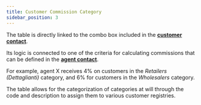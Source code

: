 ```yaml
---
title: Customer Commission Category 
sidebar_position: 3
---
```


The table is directly linked to the combo box included in the [**customer contact**](/docs/erp-home/registers/contacts/create-new-contact/accounting-data/customer-vendors-data/finance).

Its logic is connected to one of the criteria for calculating commissions that can be defined in the [**agent contact**](/docs/erp-home/registers/contacts/create-new-contact/accounting-data/agent-registry/direct-commissions).

For example, agent X receives 4% on customers in the *Retailers (Dettaglianti)* category, and 6% for customers in the *Wholesalers* category.

The table allows for the categorization of categories at will through the code and description to assign them to various customer registries.
